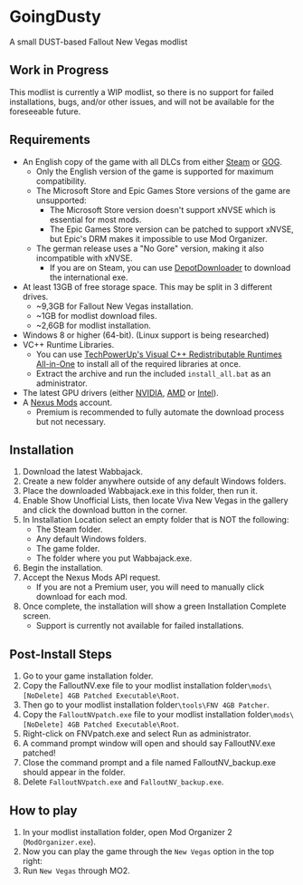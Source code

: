 # GoingDusty
A small DUST-based Fallout New Vegas modlist

## Work in Progress
This modlist is currently a WIP modlist, so there is no support for failed installations, bugs, and/or other issues, and will not be available for the foreseeable future.

## Requirements

- An English copy of the game with all DLCs from either [Steam](https://store.steampowered.com/sub/13435/) or [GOG](https://www.gog.com/game/fallout_new_vegas_ultimate_edition).
  - Only the English version of the game is supported for maximum compatibility.
  - The Microsoft Store and Epic Games Store versions of the game are unsupported:
    - The Microsoft Store version doesn't support xNVSE which is essential for most mods.
    - The Epic Games Store version can be patched to support xNVSE, but Epic's DRM makes it impossible to use Mod Organizer.
  - The german release uses a "No Gore" version, making it also incompatible with xNVSE.
    - If you are on Steam, you can use [DepotDownloader](https://github.com/SteamRE/DepotDownloader) to download the international exe.
- At least 13GB of free storage space. This may be split in 3 different drives.
  - ~9,3GB for Fallout New Vegas installation.
  - ~1GB for modlist download files.
  - ~2,6GB for modlist installation.
- Windows 8 or higher (64-bit). (Linux support is being researched)
- VC++ Runtime Libraries.
  - You can use [TechPowerUp's Visual C++ Redistributable Runtimes All-in-One](https://www.techpowerup.com/download/visual-c-redistributable-runtime-package-all-in-one/) to install all of the required libraries at once.
  - Extract the archive and run the included `install_all.bat` as an administrator.
- The latest GPU drivers (either [NVIDIA](https://www.nvidia.com/Download/index.aspx), [AMD](https://www.amd.com/en/support) or [Intel](https://www.intel.com/content/www/us/en/download/19344/intel-graphics-windows-dch-drivers.html)).
- A [Nexus Mods](https://users.nexusmods.com/account/profile) account.
  - Premium is recommended to fully automate the download process but not necessary.

## Installation

  1. Download the latest Wabbajack.
  2. Create a new folder anywhere outside of any default Windows folders.
  3. Place the downloaded Wabbajack.exe in this folder, then run it.
  4. Enable Show Unofficial Lists, then locate Viva New Vegas in the gallery and click the download button in the corner.
  5. In Installation Location select an empty folder that is NOT the following:
     - The Steam folder.
     - Any default Windows folders.
     - The game folder.
     - The folder where you put Wabbajack.exe.
  6. Begin the installation.
  7. Accept the Nexus Mods API request.
     - If you are not a Premium user, you will need to manually click download for each mod.
  8. Once complete, the installation will show a green Installation Complete screen.
     - Support is currently not available for failed installations.

## Post-Install Steps

  1. Go to your game installation folder.
  2. Copy the FalloutNV.exe file to your modlist installation folder`\mods\[NoDelete] 4GB Patched Executable\Root`.
  3. Then go to your modlist installation folder`\tools\FNV 4GB Patcher`.
  5. Copy the `FalloutNVpatch.exe` file to your modlist installation folder`\mods\[NoDelete] 4GB Patched Executable\Root`.
  6. Right-click on FNVpatch.exe and select Run as administrator.
  7. A command prompt window will open and should say FalloutNV.exe patched!
  8. Close the command prompt and a file named FalloutNV_backup.exe should appear in the folder.
  9. Delete `FalloutNVpatch.exe` and `FalloutNV_backup.exe`.

## How to play
  1. In your modlist installation folder, open Mod Organizer 2 (`ModOrganizer.exe`).
  2. Now you can play the game through the `New Vegas` option in the top right:
  3. Run `New Vegas` through MO2.
